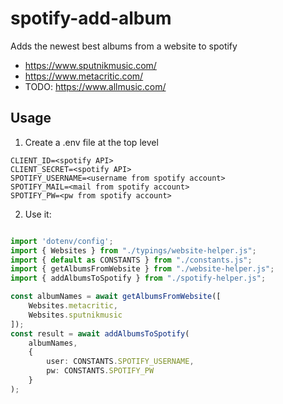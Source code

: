 # spotify-add-album
Adds the newest best albums from a website to spotify

* https://www.sputnikmusic.com/
* https://www.metacritic.com/
* TODO: https://www.allmusic.com/

## Usage

1. Create a .env file at the top level

```env
CLIENT_ID=<spotify API>
CLIENT_SECRET=<spotify API>
SPOTIFY_USERNAME=<username from spotify account>
SPOTIFY_MAIL=<mail from spotify account>
SPOTIFY_PW=<pw from spotify account>
```

2. Use it:
```typescript

import 'dotenv/config';
import { Websites } from "./typings/website-helper.js";
import { default as CONSTANTS } from "./constants.js";
import { getAlbumsFromWebsite } from "./website-helper.js";
import { addAlbumsToSpotify } from "./spotify-helper.js";

const albumNames = await getAlbumsFromWebsite([
    Websites.metacritic,
    Websites.sputnikmusic
]);
const result = await addAlbumsToSpotify(
    albumNames,
    {
        user: CONSTANTS.SPOTIFY_USERNAME,
        pw: CONSTANTS.SPOTIFY_PW
    }
);

```